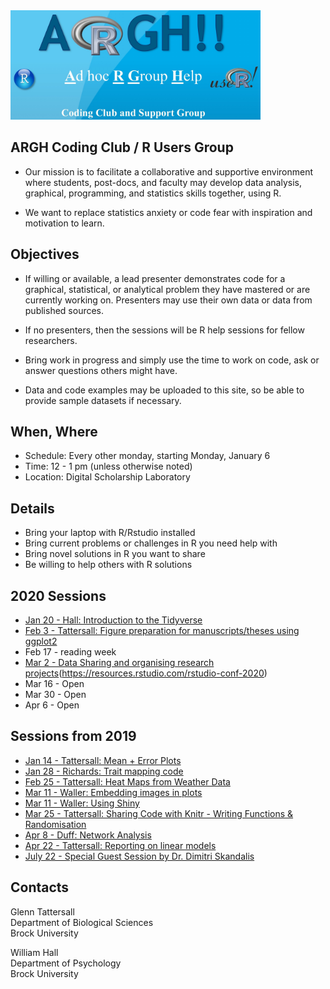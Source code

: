 
<img src="https://raw.githubusercontent.com/gtatters/ARGHCodingClub/master/Images/ARGHlogo.jpg" alt="ARGH logo" width="400"/>

## ARGH Coding Club / R Users Group

- Our mission is to facilitate a collaborative and supportive environment where students, post-docs, and faculty may develop data analysis, graphical, programming, and statistics skills together, using R. 

- We want to replace statistics anxiety or code fear with inspiration and motivation to learn.

## Objectives 

- If willing or available, a lead presenter demonstrates code for a graphical, statistical, or analytical problem they have mastered or are currently working on.  Presenters may use their own data or data from published sources.

- If no presenters, then the sessions will be R help sessions for fellow researchers. 

- Bring work in progress and simply use the time to work on code, ask or answer questions others might have.

- Data and code examples may be uploaded to this site, so be able to provide sample datasets if necessary. 


## When, Where

- Schedule: Every other monday, starting Monday, January 6
- Time: 12 - 1 pm (unless otherwise noted) 
- Location: Digital Scholarship Laboratory

## Details

- Bring your laptop with R/Rstudio installed
- Bring current problems or challenges in R you need help with
- Bring novel solutions in R you want to share
- Be willing to help others with R solutions

## 2020 Sessions

- [Jan 20 - Hall: Introduction to the Tidyverse](https://github.com/gtatters/ARGHCodingClub//tree/master/Tidyverse)
- [Feb 3 - Tattersall: Figure preparation for manuscripts/theses using ggplot2](https://github.com/gtatters/ARGHCodingClub//tree/master/ggplot)
- Feb 17 - reading week
- [Mar 2 - Data Sharing and organising research projects](https://github.com/gtatters/ARGHCodingClub//tree/master/Organising_Research_Data)(https://resources.rstudio.com/rstudio-conf-2020)
- Mar 16 - Open
- Mar 30 - Open
- Apr 6 - Open


## Sessions from 2019

- [Jan 14 - Tattersall: Mean + Error Plots](https://github.com/gtatters/ARGHCodingClub//tree/master/Mean_Error_Dot_Plot)
- [Jan 28 - Richards: Trait mapping code](https://github.com/gtatters/ARGHCodingClub//tree/master/Trait_Mapping)
- [Feb 25 - Tattersall: Heat Maps from Weather Data](https://github.com/gtatters/ARGHCodingClub//tree/master/Heat_Maps) 
- [Mar 11 - Waller: Embedding images in plots](https://github.com/gtatters/ARGHCodingClub//tree/master/Embed_Image)
- [Mar 11 - Waller: Using Shiny](https://github.com/gtatters/ARGHCodingClub//tree/master/Using_Shiny)
- [Mar 25 - Tattersall: Sharing Code with Knitr - Writing Functions &  Randomisation](https://github.com/gtatters/ARGHCodingClub//tree/master/Sharing_Code)
- [Apr 8 - Duff: Network Analysis](https://github.com/gtatters/ARGHCodingClub//tree/master/Network_Analysis) 
- [Apr 22 - Tattersall: Reporting on linear models](https://github.com/gtatters/ARGHCodingClub//tree/master/Linear_Model_Reporting) 
- [July 22 - Special Guest Session by Dr. Dimitri Skandalis](https://github.com/gtatters/ARGHCodingClub//tree/master/GAMs) 
 

## Contacts

Glenn Tattersall  
Department of Biological Sciences  
Brock University

William Hall  
Department of Psychology  
Brock University  

